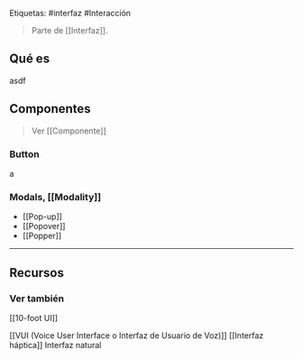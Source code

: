Etiquetas: #interfaz #Interacción 

>Parte de [[Interfaz]].

## Qué es
asdf


## Componentes

> Ver [[Componente]]


### Button
a

### Modals, [[Modality]]
- [[Pop-up]]
- [[Popover]]
- [[Popper]]

---

## Recursos
### Ver también
[[10-foot UI]]

[[VUI (Voice User Interface o Interfaz de Usuario de Voz)]]
[[Interfaz háptica]]
Interfaz natural